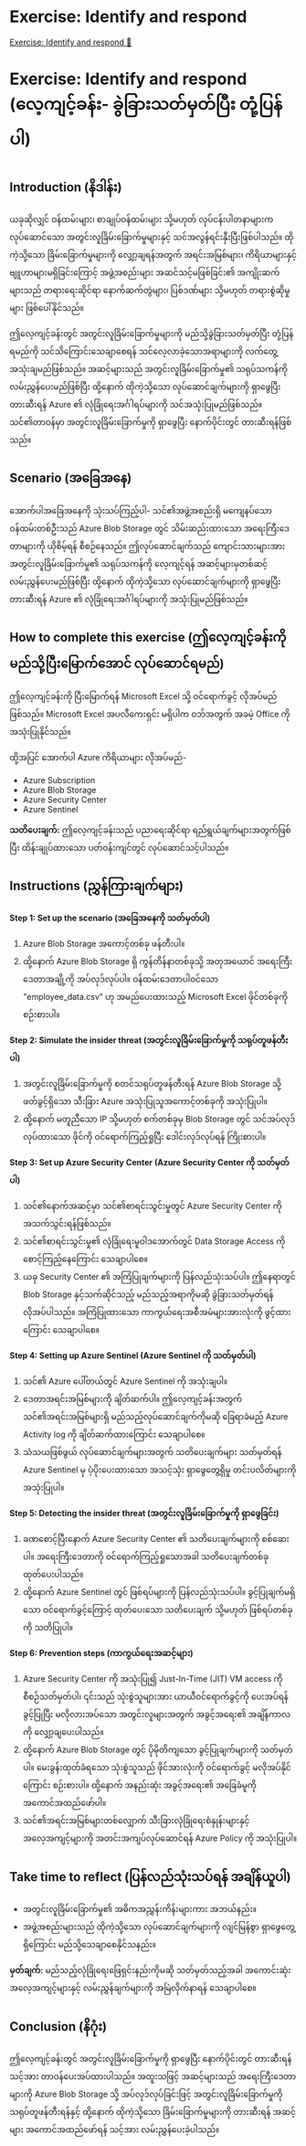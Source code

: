 # Exercise: Identify and respond

[Exercise: Identify and respond 🔗](https://www.coursera.org/learn/cybersecurity-management-and-compliance/supplement/8FvZZ/exercise-identify-and-respond)

# Exercise: Identify and respond (လေ့ကျင့်ခန်း- ခွဲခြားသတ်မှတ်ပြီး တုံ့ပြန်ပါ)

## Introduction (နိဒါန်း)

ယခုဆိုလျှင် ဝန်ထမ်းများ၊ စာချုပ်ဝန်ထမ်းများ သို့မဟုတ် လုပ်ငန်းပါတနာများက လုပ်ဆောင်သော အတွင်းလူခြိမ်းခြောက်မှုများနှင့် သင်အလွန်ရင်းနှီးပြီးဖြစ်ပါသည်။ ထိုကဲ့သို့သော ခြိမ်းခြောက်မှုများကို လျှော့ချရန်အတွက် အရင်းအမြစ်များ၊ ကိရိယာများနှင့် ဗျူဟာများမရှိခြင်းကြောင့် အဖွဲ့အစည်းများ အဆင်သင့်မဖြစ်ခြင်း၏ အကျိုးဆက်များသည် တရားရေးဆိုင်ရာ နောက်ဆက်တွဲများ၊ ပြစ်ဒဏ်များ သို့မဟုတ် တရားစွဲဆိုမှုများ ဖြစ်ပေါ်နိုင်သည်။

ဤလေ့ကျင့်ခန်းတွင် အတွင်းလူခြိမ်းခြောက်မှုများကို မည်သို့ခွဲခြားသတ်မှတ်ပြီး တုံ့ပြန်ရမည်ကို သင်သိကြောင်းသေချာစေရန် သင်လေ့လာခဲ့သောအရာများကို လက်တွေ့အသုံးချမည်ဖြစ်သည်။ အဆင့်များသည် အတွင်းလူခြိမ်းခြောက်မှု၏ သရုပ်သကန်ကို လမ်းညွှန်ပေးမည်ဖြစ်ပြီး ထို့နောက် ထိုကဲ့သို့သော လုပ်ဆောင်ချက်များကို ရှာဖွေပြီး တားဆီးရန် Azure ၏ လုံခြုံရေးအင်္ဂါရပ်များကို သင်အသုံးပြုမည်ဖြစ်သည်။ သင်၏တာဝန်မှာ အတွင်းလူခြိမ်းခြောက်မှုကို ရှာဖွေပြီး နောက်ပိုင်းတွင် တားဆီးရန်ဖြစ်သည်။

## Scenario (အခြေအနေ)

အောက်ပါအခြေအနေကို သုံးသပ်ကြည့်ပါ-
သင်၏အဖွဲ့အစည်းရှိ မကျေနပ်သော ဝန်ထမ်းတစ်ဦးသည် Azure Blob Storage တွင် သိမ်းဆည်းထားသော အရေးကြီးဒေတာများကို ယိုစိမ့်ရန် စီစဉ်နေသည်။ ဤလုပ်ဆောင်ချက်သည် ကျောင်းသားများအား အတွင်းလူခြိမ်းခြောက်မှု၏ သရုပ်သကန်ကို လေ့ကျင့်ရန် အဆင့်များမှတစ်ဆင့် လမ်းညွှန်ပေးမည်ဖြစ်ပြီး ထို့နောက် ထိုကဲ့သို့သော လုပ်ဆောင်ချက်များကို ရှာဖွေပြီး တားဆီးရန် Azure ၏ လုံခြုံရေးအင်္ဂါရပ်များကို အသုံးပြုမည်ဖြစ်သည်။

## How to complete this exercise (ဤလေ့ကျင့်ခန်းကို မည်သို့ပြီးမြောက်အောင် လုပ်ဆောင်ရမည်)

ဤလေ့ကျင့်ခန်းကို ပြီးမြောက်ရန် Microsoft Excel သို့ ဝင်ရောက်ခွင့် လိုအပ်မည်ဖြစ်သည်။ Microsoft Excel အပလီကေးရှင်း မရှိပါက ဝဘ်အတွက် အခမဲ့ Office ကို အသုံးပြုနိုင်သည်။

ထို့အပြင် အောက်ပါ Azure ကိရိယာများ လိုအပ်မည်-

- Azure Subscription
- Azure Blob Storage
- Azure Security Center
- Azure Sentinel

**သတိပေးချက်:** ဤလေ့ကျင့်ခန်းသည် ပညာရေးဆိုင်ရာ ရည်ရွယ်ချက်များအတွက်ဖြစ်ပြီး ထိန်းချုပ်ထားသော ပတ်ဝန်းကျင်တွင် လုပ်ဆောင်သင့်ပါသည်။

## Instructions (ညွှန်ကြားချက်များ)

**Step 1: Set up the scenario (အခြေအနေကို သတ်မှတ်ပါ)**

1. Azure Blob Storage အကောင့်တစ်ခု ဖန်တီးပါ။
2. ထို့နောက် Azure Blob Storage ရှိ ကွန်တိန်နာတစ်ခုသို့ အတုအယောင် အရေးကြီးဒေတာအချို့ကို အပ်လုဒ်လုပ်ပါ။ ဝန်ထမ်းဒေတာပါဝင်သော "employee_data.csv" ဟု အမည်ပေးထားသည့် Microsoft Excel ဖိုင်တစ်ခုကို စဉ်းစားပါ။

**Step 2: Simulate the insider threat (အတွင်းလူခြိမ်းခြောက်မှုကို သရုပ်တူဖန်တီးပါ)**

1. အတွင်းလူခြိမ်းခြောက်မှုကို စတင်သရုပ်တူဖန်တီးရန် Azure Blob Storage သို့ ဖတ်ခွင့်ရှိသော သီးခြား Azure အသုံးပြုသူအကောင့်တစ်ခုကို အသုံးပြုပါ။
2. ထို့နောက် မတူညီသော IP သို့မဟုတ် စက်တစ်ခုမှ Blob Storage တွင် သင်အပ်လုဒ်လုပ်ထားသော ဖိုင်ကို ဝင်ရောက်ကြည့်ရှုပြီး ဒေါင်းလုဒ်လုပ်ရန် ကြိုးစားပါ။

**Step 3: Set up Azure Security Center (Azure Security Center ကို သတ်မှတ်ပါ)**

1. သင်၏နောက်အဆင့်မှာ သင်၏စာရင်းသွင်းမှုတွင် Azure Security Center ကို အသက်သွင်းရန်ဖြစ်သည်။
2. သင်၏စာရင်းသွင်းမှု၏ လုံခြုံရေးမူဝါဒအောက်တွင် Data Storage Access ကို စောင့်ကြည့်နေကြောင်း သေချာပါစေ။
3. ယခု Security Center ၏ အကြံပြုချက်များကို ပြန်လည်သုံးသပ်ပါ။ ဤနေရာတွင် Blob Storage နှင့်သက်ဆိုင်သည့် မည်သည့်အရာကိုမဆို ခွဲခြားသတ်မှတ်ရန် လိုအပ်ပါသည်။ အကြံပြုထားသော ကာကွယ်ရေးအစီအမံများအားလုံးကို ဖွင့်ထားကြောင်း သေချာပါစေ။

**Step 4: Setting up Azure Sentinel (Azure Sentinel ကို သတ်မှတ်ပါ)**

1. သင်၏ Azure ပေါ်တယ်တွင် Azure Sentinel ကို အသုံးချပါ။
2. ဒေတာအရင်းအမြစ်များကို ချိတ်ဆက်ပါ။ ဤလေ့ကျင့်ခန်းအတွက် သင်၏အရင်းအမြစ်များရှိ မည်သည့်လုပ်ဆောင်ချက်ကိုမဆို ခြေရာခံမည့် Azure Activity log ကို ချိတ်ဆက်ထားကြောင်း သေချာပါစေ။
3. သံသယဖြစ်ဖွယ် လုပ်ဆောင်ချက်များအတွက် သတိပေးချက်များ သတ်မှတ်ရန် Azure Sentinel မှ ပံ့ပိုးပေးထားသော အသင့်သုံး ရှာဖွေတွေ့ရှိမှု တင်းပလိတ်များကို အသုံးပြုပါ။

**Step 5: Detecting the insider threat (အတွင်းလူခြိမ်းခြောက်မှုကို ရှာဖွေခြင်း)**

1. ခဏစောင့်ပြီးနောက် Azure Security Center ၏ သတိပေးချက်များကို စစ်ဆေးပါ။ အရေးကြီးဒေတာကို ဝင်ရောက်ကြည့်ရှုသောအခါ သတိပေးချက်တစ်ခု ထုတ်ပေးပါသည်။
2. ထို့နောက် Azure Sentinel တွင် ဖြစ်ရပ်များကို ပြန်လည်သုံးသပ်ပါ။ ခွင့်ပြုချက်မရှိသော ဝင်ရောက်ခွင့်ကြောင့် ထုတ်ပေးသော သတိပေးချက် သို့မဟုတ် ဖြစ်ရပ်တစ်ခုကို သတိပြုပါ။

**Step 6: Prevention steps (ကာကွယ်ရေးအဆင့်များ)**

1. Azure Security Center ကို အသုံးပြု၍ Just-In-Time (JIT) VM access ကို စီစဉ်သတ်မှတ်ပါ၊ ၎င်းသည် သုံးစွဲသူများအား ယာယီဝင်ရောက်ခွင့်ကို ပေးအပ်ရန် ခွင့်ပြုပြီး မလိုလားအပ်သော အတွင်းလူများအတွက် အခွင့်အရေး၏ အချိန်ကာလကို လျှော့ချပေးပါသည်။
2. ထို့နောက် Azure Blob Storage တွင် ပိုမိုတိကျသော ခွင့်ပြုချက်များကို သတ်မှတ်ပါ။ မေးခွန်းထုတ်ခံရသော သုံးစွဲသူသည် ဖိုင်အားလုံးကို ဝင်ရောက်ခွင့် မလိုအပ်နိုင်ကြောင်း စဉ်းစားပါ။ ထို့နောက် အနည်းဆုံး အခွင့်အရေး၏ အခြေခံမူကို အကောင်အထည်ဖော်ပါ။
3. သင်၏အရင်းအမြစ်များတစ်လျှောက် သီးခြားလုံခြုံရေးစံနှုန်းများနှင့် အလေ့အကျင့်များကို အတင်းအကျပ်လုပ်ဆောင်ရန် Azure Policy ကို အသုံးပြုပါ။

## Take time to reflect (ပြန်လည်သုံးသပ်ရန် အချိန်ယူပါ)

- အတွင်းလူခြိမ်းခြောက်မှု၏ အဓိကအညွှန်းကိန်းများကား အဘယ်နည်း။
- အဖွဲ့အစည်းများသည် ထိုကဲ့သို့သော လုပ်ဆောင်ချက်များကို လျင်မြန်စွာ ရှာဖွေတွေ့ရှိကြောင်း မည်သို့သေချာစေနိုင်သနည်း။

**မှတ်ချက်:** မည်သည့်လုံခြုံရေးဖြေရှင်းနည်းကိုမဆို သတ်မှတ်သည့်အခါ အကောင်းဆုံးအလေ့အကျင့်များနှင့် လမ်းညွှန်ချက်များကို အမြဲလိုက်နာရန် သေချာပါစေ။

## Conclusion (နိဂုံး)

ဤလေ့ကျင့်ခန်းတွင် အတွင်းလူခြိမ်းခြောက်မှုကို ရှာဖွေပြီး နောက်ပိုင်းတွင် တားဆီးရန် သင့်အား တာဝန်ပေးအပ်ထားပါသည်။ အထူးသဖြင့် အဆင့်များသည် အရေးကြီးဒေတာများကို Azure Blob Storage သို့ အပ်လုဒ်လုပ်ခြင်းဖြင့် အတွင်းလူခြိမ်းခြောက်မှုကို သရုပ်တူဖန်တီးရန်နှင့် ထို့နောက် ထိုကဲ့သို့သော ခြိမ်းခြောက်မှုများကို တားဆီးရန် အဆင့်များ အကောင်အထည်ဖော်ရန် သင့်အား လမ်းညွှန်ပေးခဲ့ပါသည်။
